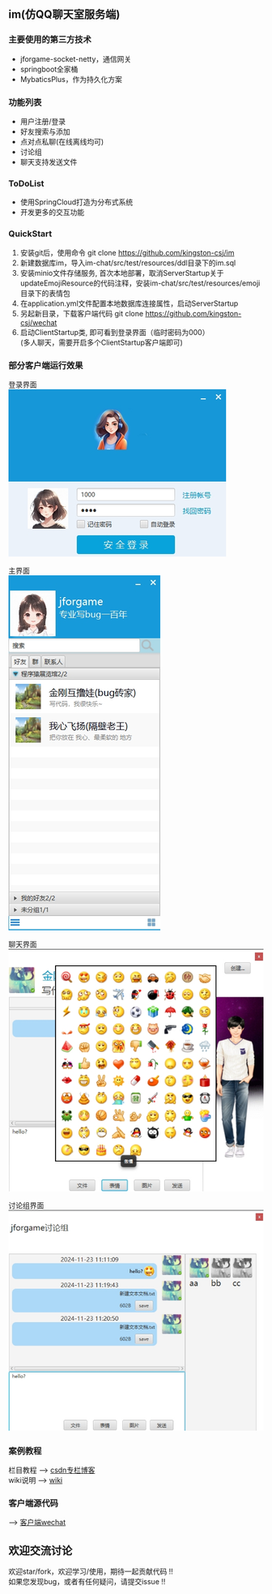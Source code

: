 ﻿  ## im(仿QQ聊天室服务端)

  ### 主要使用的第三方技术  
  *  jforgame-socket-netty，通信网关  
  *  springboot全家桶  
  *  MybaticsPlus，作为持久化方案  

  ### 功能列表  
  *  用户注册/登录
  *  好友搜索与添加
  *  点对点私聊(在线离线均可)
  *  讨论组  
  *  聊天支持发送文件

  ### ToDoList  
  *  使用SpringCloud打造为分布式系统   
  *  开发更多的交互功能        

  ### QuickStart  
  1. 安装git后，使用命令 git clone https://github.com/kingston-csj/im 
  2. 新建数据库im，导入im-chat/src/test/resources/ddl目录下的im.sql   
  3. 安装minio文件存储服务, 首次本地部署，取消ServerStartup关于updateEmojiResource的代码注释，安装im-chat/src/test/resources/emoji目录下的表情包
  4. 在application.yml文件配置本地数据库连接属性，启动ServerStartup
  5. 另起新目录，下载客户端代码 git clone https://github.com/kingston-csj/wechat
  6. 启动ClientStartup类, 即可看到登录界面（临时密码为000）  
     (多人聊天，需要开启多个ClientStartup客户端即可)


  ### 部分客户端运行效果
  登录界面  
  ![](/screenshots/login.png "登录界面")  

  主界面  
  ![](/screenshots/main.png "主界面")  

  聊天界面  
  ![](/screenshots/privateChat.jpg "单人聊天界面")  
  
  讨论组界面  
  ![](/screenshots/discussion.jpg "讨论组界面")  　　

  ###  案例教程 
  栏目教程 --> [csdn专栏博客](https://blog.csdn.net/littleschemer/article/category/9269527)  
  wiki说明 --> [wiki](https://github.com/kingston-csj/im/wiki)
   

  ### 客户端源代码  
  --> [客户端wechat](https://github.com/kingston-csj/wechat)
  
  ## 欢迎交流讨论
  欢迎star/fork，欢迎学习/使用，期待一起贡献代码 !!  
  如果您发现bug，或者有任何疑问，请提交issue !!   
  

